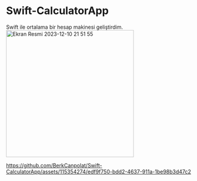 # Swift-CalculatorApp
Swift ile ortalama bir hesap makinesi geliştirdim.
<img width="347" alt="Ekran Resmi 2023-12-10 21 51 55" src="https://github.com/BerkCanpolat/Swift-CalculatorApp/assets/115354274/ddd5f7fc-0553-41ec-abfc-ccf98ee1488f">


https://github.com/BerkCanpolat/Swift-CalculatorApp/assets/115354274/edf9f750-bdd2-4637-911a-1be98b3d47c2

